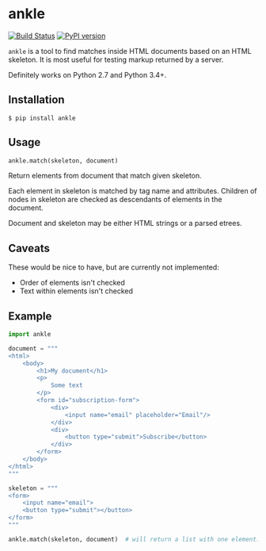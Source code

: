 ankle
=====

[![Build Status](https://travis-ci.org/despawnerer/ankle.svg?branch=master)](https://travis-ci.org/despawnerer/ankle)
[![PyPI version](https://badge.fury.io/py/ankle.svg)](https://badge.fury.io/py/ankle)

`ankle` is a tool to find matches inside HTML documents based on an HTML skeleton. It is most useful for testing markup returned by a server.

Definitely works on Python 2.7 and Python 3.4+.


Installation
------------

	$ pip install ankle


Usage
-----

```python
ankle.match(skeleton, document)
```

Return elements from document that match given skeleton.

Each element in skeleton is matched by tag name and attributes. Children of nodes in skeleton are checked as descendants of elements in the document.

Document and skeleton may be either HTML strings or a parsed etrees.


Caveats
-------

These would be nice to have, but are currently not implemented:

- Order of elements isn't checked
- Text within elements isn't checked


Example
-------

```python
import ankle

document = """
<html>
	<body>
		<h1>My document</h1>
		<p>
			Some text
		</p>
		<form id="subscription-form">
			<div>
				<input name="email" placeholder="Email"/>
			</div>
			<div>
				<button type="submit">Subscribe</button>
			</div>
		</form>
	</body>
</html>
"""

skeleton = """
<form>
	<input name="email">
	<button type="submit"></button>
</form>
"""

ankle.match(skeleton, document)  # will return a list with one element: the form in the document
```
